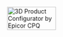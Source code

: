 <div id="viewer"
    data-kbmax
    data-configurator-id="345"
    data-show-header="false"
    data-show-drawer="false"
    data-show-move="false"
    data-bind-to-form=""
    data-load-style="none"
    style="height: 800px;">
    <a href="http://www.kbmax.com/" style="position: absolute; right: 20px; bottom: 20px; width: 12%;">
        <img src="http://kbmax.kbmax.com/images/kbmax_logo_horizontal.png" alt= "3D Product Configurator by Epicor CPQ" style="max-height: 108px; height: auto; width: 100%;" />
    </a>
</div>
<script src="https://kpark-dev.kbmax.com/embed.min.js"></script>
